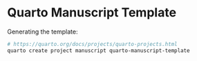 # Quarto Manuscript Template



Generating the template:

```sh
# https://quarto.org/docs/projects/quarto-projects.html
quarto create project manuscript quarto-manuscript-template
```

